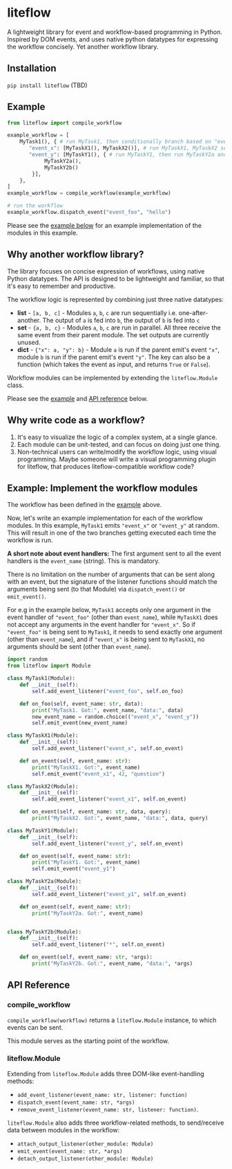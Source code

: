 # liteflow

A lightweight library for event and workflow-based programming in Python. Inspired by DOM events, and uses native python datatypes for expressing the workflow concisely. Yet another workflow library.

## Installation
`pip install liteflow` (TBD)

## Example
```py
from liteflow import compile_workflow

example_workflow = [
    MyTask1(), { # run MyTask1, then conditionally branch based on "event_x" or "event_y"
       "event_x": [MyTaskX1(), MyTaskX2()], # run MyTaskX1, MyTaskX2 sequentially
       "event_y": [MyTaskY1(), { # run MyTaskY1, then run MyTaskY2a and MyTaskY2b in parallel
            MyTaskY2a(),
            MyTaskY2b()
        }],
    },
]
example_workflow = compile_workflow(example_workflow)

# run the workflow
example_workflow.dispatch_event("event_foo", "hello")
```

Please see the [example below](#example-implement-the-workflow-modules) for an example implementation of the modules in this example.

## Why another workflow library?
The library focuses on concise expression of workflows, using native Python datatypes. The API is designed to be lightweight and familiar, so that it's easy to remember and productive.

The workflow logic is represented by combining just three native datatypes:
* **list** - `[a, b, c]` - Modules `a`, `b`, `c` are run sequentially i.e. one-after-another. The output of `a` is fed into `b`, the output of `b` is fed into `c`
* **set** - `{a, b, c}` - Modules `a`, `b`, `c` are run in parallel. All three receive the same event from their parent module. The set outputs are currently unused.
* **dict** - `{"x": a, "y": b}` - Module `a` is run if the parent emit's event `"x"`, module `b` is run if the parent emit's event `"y"`. The key can also be a function (which takes the event as input, and returns `True` or `False`).

Workflow modules can be implemented by extending the `liteflow.Module` class.

Please see the [example](#example) and [API reference](#api-reference) below.

## Why write code as a workflow?
1. It's easy to visualize the logic of a complex system, at a single glance.
2. Each module can be unit-tested, and can focus on doing just one thing.
3. Non-technical users can write/modify the workflow logic, using visual programming. Maybe someone will write a visual programming plugin for liteflow, that produces liteflow-compatible workflow code?

## Example: Implement the workflow modules
The workflow has been defined in the [example](#example) above.

Now, let's write an example implementation for each of the workflow modules. In this example, `MyTask1` emits `"event_x"` or `"event_y"` at random. This will result in one of the two branches getting executed each time the workflow is run.

**A short note about event handlers:**
The first argument sent to all the event handlers is the `event_name` (string). This is mandatory.

There is no limitation on the number of arguments that can be sent along with an event, but the signature of the listener functions should match the arguments being sent (to that Module) via `dispatch_event()` or `emit_event()`.

For e.g in the example below, `MyTask1` accepts only one argument in the event handler of `"event_foo"` (other than `event_name`), while `MyTaskX1` does not accept any arguments in the event handler for `"event_x"`. So if `"event_foo"` is being sent to `MyTask1`, it needs to send exactly one argument (other than `event_name`), and if `"event_x"` is being sent to `MyTaskX1`, no arguments should be sent (other than `event_name`).

```py
import random
from liteflow import Module

class MyTask1(Module):
    def __init__(self):
        self.add_event_listener("event_foo", self.on_foo)

    def on_foo(self, event_name: str, data):
        print("MyTask1. Got:", event_name, "data:", data)
        new_event_name = random.choice(("event_x", "event_y"))
        self.emit_event(new_event_name)

class MyTaskX1(Module):
    def __init__(self):
        self.add_event_listener("event_x", self.on_event)

    def on_event(self, event_name: str):
        print("MyTaskX1. Got:", event_name)
        self.emit_event("event_x1", 42, "question")

class MyTaskX2(Module):
    def __init__(self):
        self.add_event_listener("event_x1", self.on_event)

    def on_event(self, event_name: str, data, query):
        print("MyTaskX2. Got:", event_name, "data:", data, query)

class MyTaskY1(Module):
    def __init__(self):
        self.add_event_listener("event_y", self.on_event)

    def on_event(self, event_name: str):
        print("MyTaskY1. Got:", event_name)
        self.emit_event("event_y1")

class MyTaskY2a(Module):
    def __init__(self):
        self.add_event_listener("event_y1", self.on_event)

    def on_event(self, event_name: str):
        print("MyTaskY2a. Got:", event_name)


class MyTaskY2b(Module):
    def __init__(self):
        self.add_event_listener("*", self.on_event)

    def on_event(self, event_name: str, *args):
        print("MyTaskY2b. Got:", event_name, "data:", *args)
```

## API Reference
### compile_workflow
`compile_workflow(workflow)` returns a `liteflow.Module` instance, to which events can be sent.

This module serves as the starting point of the workflow.

### liteflow.Module
Extending from `liteflow.Module` adds three DOM-like event-handling methods:
* `add_event_listener(event_name: str, listener: function)`
* `dispatch_event(event_name: str, *args)`
* `remove_event_listener(event_name: str, listener: function)`.

`liteflow.Module` also adds three workflow-related methods, to send/receive data between modules in the workflow:
* `attach_output_listener(other_module: Module)`
* `emit_event(event_name: str, *args)`
* `detach_output_listener(other_module: Module)`
